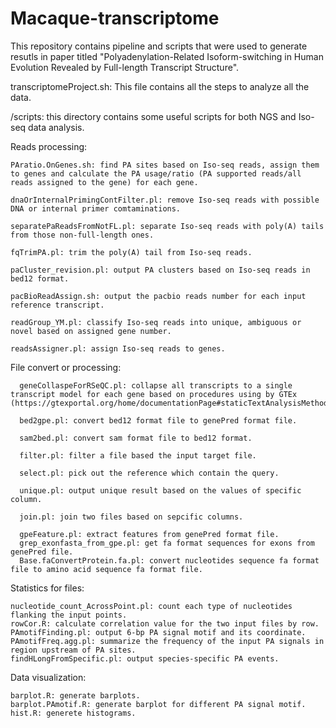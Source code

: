 # Macaque-transcriptome
This repository contains pipeline and scripts that were used to generate resutls in paper titled "Polyadenylation-Related Isoform-switching in Human Evolution Revealed by Full-length Transcript Structure".


transcriptomeProject.sh: This file contains all the steps to analyze all the data.


/scripts: this directory contains some useful scripts for both NGS and Iso-seq data analysis. 

Reads processing:
  
	PAratio.OnGenes.sh: find PA sites based on Iso-seq reads, assign them to genes and calculate the PA usage/ratio (PA supported reads/all reads assigned to the gene) for each gene.

	dnaOrInternalPrimingContFilter.pl: remove Iso-seq reads with possible DNA or internal primer comtaminations.

	separatePaReadsFromNotFL.pl: separate Iso-seq reads with poly(A) tails from those non-full-length ones.

	fqTrimPA.pl: trim the poly(A) tail from Iso-seq reads.

	paCluster_revision.pl: output PA clusters based on Iso-seq reads in bed12 format.

	pacBioReadAssign.sh: output the pacbio reads number for each input reference transcript.

	readGroup_YM.pl: classify Iso-seq reads into unique, ambiguous or novel based on assigned gene number.

	readsAssigner.pl: assign Iso-seq reads to genes.
  
File convert or processing:
	
	  geneCollaspeForRSeQC.pl: collapse all transcripts to a single transcript model for each gene based on procedures using by GTEx (https://gtexportal.org/home/documentationPage#staticTextAnalysisMethods)

	  bed2gpe.pl: convert bed12 format file to genePred format file.

	  sam2bed.pl: convert sam format file to bed12 format.

	  filter.pl: filter a file based the input target file.

	  select.pl: pick out the reference which contain the query.

	  unique.pl: output unique result based on the values of specific column.

	  join.pl: join two files based on sepcific columns.

	  gpeFeature.pl: extract features from genePred format file.
	  grep_exonfasta_from_gpe.pl: get fa format sequences for exons from genePred file.
	  Base.faConvertProtein.fa.pl: convert nucleotides sequence fa format file to amino acid sequence fa format file.
  
Statistics for files:
	
	nucleotide_count_AcrossPoint.pl: count each type of nucleotides flanking the input points. 
	rowCor.R: calculate correlation value for the two input files by row.
	PAmotifFinding.pl: output 6-bp PA signal motif and its coordinate.
	PAmotifFreq.agg.pl: summarize the frequency of the input PA signals in region upstream of PA sites.
	findHLongFromSpecific.pl: output species-specific PA events.

Data visualization:

	barplot.R: generate barplots.
	barplot.PAmotif.R: generate barplot for different PA signal motif.
	hist.R: generete histograms. 
  
